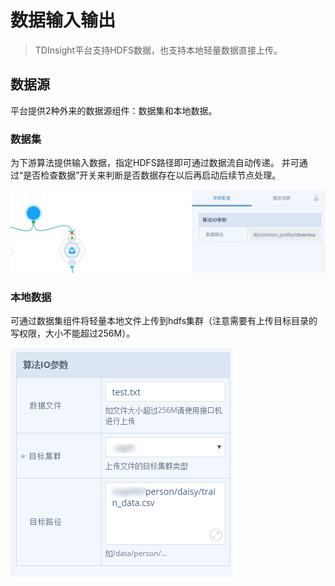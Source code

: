 # 数据输入输出

> TDInsight平台支持HDFS数据，也支持本地轻量数据直接上传。

## 数据源

平台提供2种外来的数据源组件：数据集和本地数据。

### 数据集

为下游算法提供输入数据，指定HDFS路径即可通过数据流自动传递。 并可通过“是否检查数据”开关来判断是否数据存在以后再启动后续节点处理。

![](../../.gitbook/assets/dataset2.png)

### 本地数据

可通过数据集组件将轻量本地文件上传到hdfs集群（注意需要有上传目标目录的写权限，大小不能超过256M）。

![](../../.gitbook/assets/dataset4.png)

